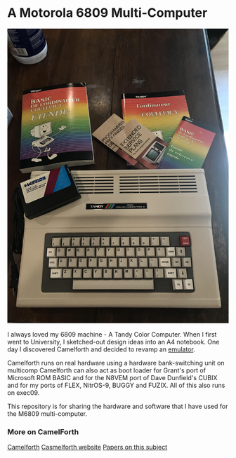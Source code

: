 # A Motorola 6809 Multi-Computer

![TRS-80-Color](/images/trs-80-color.jpg)

I always loved my 6809 machine - A Tandy Color Computer. When I first went to University, I sketched-out design ideas into an A4 notebook. One day I discovered Camelforth and decided to revamp an [emulator](https://github.com/cartheur/M6809-exec).

Camelforth runs on real hardware using a hardware bank-switching unit on multicomp Camelforth can also act as boot loader for Grant's port of Microsoft ROM BASIC and for the N8VEM port of Dave Dunfield's CUBIX and for my ports of FLEX, NitrOS-9, BUGGY and FUZIX. All of this also runs on exec09.

This repository is for sharing the hardware and software that I have used for the M6809 multi-computer.

### More on CamelForth

[Camelforth](https://launchpad.net/camelforth)
[Casmelforth website](http://www.camelforth.com/)
[Papers on this subject](http://www.bradrodriguez.com/papers/index.html)